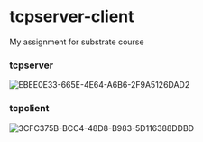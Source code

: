 # tcpserver-client
My assignment for substrate course

### tcpserver
![EBEE0E33-665E-4E64-A6B6-2F9A5126DAD2](https://user-images.githubusercontent.com/66876540/161390799-7054a316-4cfd-4503-87f6-896f652117f8.png)

### tcpclient
![3CFC375B-BCC4-48D8-B983-5D116388DDBD](https://user-images.githubusercontent.com/66876540/161390807-62b4db09-e4d4-4b10-8fc7-2fbad56cb125.png)
